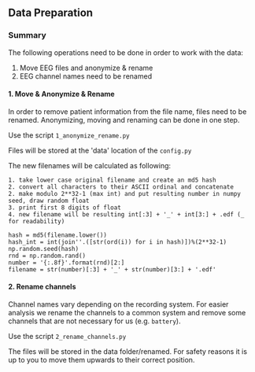 ## Data Preparation

### Summary

The following operations need to be done in order to work with the data:

1. Move EEG files and anonymize & rename
2. EEG channel names need to be renamed

#### 1. Move & Anonymize & Rename
In order to remove patient information from the file name, files need to be renamed. Anonymizing, moving and renaming can be done in one step.

Use the script `1_anonymize_rename.py`

Files will be stored at the 'data' location of the `config.py`

The new filenames will be calculated as following:

```
1. take lower case original filename and create an md5 hash
2. convert all characters to their ASCII ordinal and concatenate
2. make modulo 2**32-1 (max int) and put resulting number in numpy seed, draw random float
3. print first 8 digits of float
4. new filename will be resulting int[:3] + '_' + int[3:] + .edf (_ for readability)

hash = md5(filename.lower())
hash_int = int(join''.([str(ord(i)) for i in hash)])%(2**32-1)
np.random.seed(hash)
rnd = np.random.rand()
number = '{:.8f}'.format(rnd)[2:]
filename = str(number)[:3] + '_' + str(number)[3:] + '.edf'
```


#### 2. Rename channels
Channel names vary depending on the recording system.
For easier analysis we rename the channels to a common system and remove some channels that are not necessary for us (e.g. `battery`).

Use the script `2_rename_channels.py`

The files will be stored in the data folder/renamed. For safety reasons it is up to you to move them upwards to their correct position.